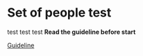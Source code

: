 # Set of people test
 test test test 
**Read the guideline before start**

[Guideline](https://github.com/mate-academy/js_task-guideline/blob/master/README.md)
